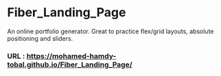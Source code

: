 # Fiber_Landing_Page
An online portfolio generator. Great to practice flex/grid layouts, absolute positioning and sliders.

### URL : https://mohamed-hamdy-tobal.github.io/Fiber_Landing_Page/
